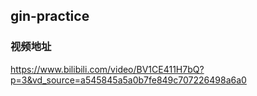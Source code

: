 ## gin-practice
### 视频地址
https://www.bilibili.com/video/BV1CE411H7bQ?p=3&vd_source=a545845a5a0b7fe849c707226498a6a0
